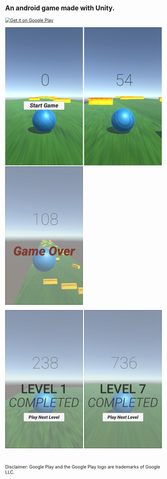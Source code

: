    <h2>An android game made with Unity.</h2>

<a href='https://play.google.com/store/apps/details?id=com.dsapps.ballrunner&pcampaignid=MKT-Other-global-all-co-prtnr-py-PartBadge-Mar2515-1'><img alt='Get it on Google Play' src='https://play.google.com/intl/en_us/badges/images/generic/en_badge_web_generic.png'/></a>

<p float="left">
  <img src="https://github.com/ShridharGoel/ball-runner/blob/master/BallRunner_screenshot1.png" width="250" />
  <img src="https://github.com/ShridharGoel/ball-runner/blob/master/BallRunner_screenshot2.png" width="250" /> 
  <img src="https://github.com/ShridharGoel/ball-runner/blob/master/BallRunner_screenshot3.png" width="250" />
</p>

<p float="left">
  <img src="https://github.com/ShridharGoel/ball-runner/blob/master/BallRunner_screenshot4.png" width="250" />
  <img src="https://github.com/ShridharGoel/ball-runner/blob/master/BallRunner_screenshot5.png" width="250" /> 
</p>

<p>
<br/>
<br/>
Disclaimer: Google Play and the Google Play logo are trademarks of Google LLC.
</p>
